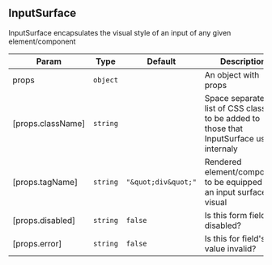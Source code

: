 <a name="InputSurface"></a>

## InputSurface
InputSurface encapsulates the visual style of an input of any given element/component


| Param | Type | Default | Description |
| --- | --- | --- | --- |
| props | <code>object</code> |  | An object with props |
| [props.className] | <code>string</code> |  | Space separated list of CSS classes to be added to those that InputSurface uses internaly |
| [props.tagName] | <code>string</code> | <code>&quot;\&quot;div\&quot;&quot;</code> | Rendered element/component to be equipped with an input surface visual |
| [props.disabled] | <code>string</code> | <code>false</code> | Is this form field disabled? |
| [props.error] | <code>string</code> | <code>false</code> | Is this for field's value invalid? |

